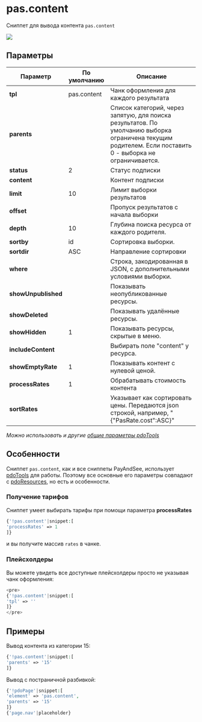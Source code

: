 # pas.content

Сниппет для вывода контента `pas.content`

[![](https://file.modx.pro/files/a/8/c/a8cc2deec25e633e863ed7794541efbbs.jpg)](https://file.modx.pro/files/a/8/c/a8cc2deec25e633e863ed7794541efbb.png)

## Параметры

| Параметр            | По умолчанию | Описание                                                                                                                                                  |
| ------------------- | ------------ | --------------------------------------------------------------------------------------------------------------------------------------------------------- |
| **tpl**             | pas.content  | Чанк оформления для каждого результата                                                                                                                    |
| **parents**         |              | Список категорий, через запятую, для поиска результатов. По умолчанию выборка ограничена текущим родителем. Если поставить 0 - выборка не ограничивается. |
| **status**          | 2            | Статус подписки                                                                                                                                           |
| **content**         |              | Контент подписки                                                                                                                                          |
| **limit**           | 10           | Лимит выборки результатов                                                                                                                                 |
| **offset**          |              | Пропуск результатов с начала выборки                                                                                                                      |
| **depth**           | 10           | Глубина поиска ресурса от каждого родителя.                                                                                                               |
| **sortby**          | id           | Сортировка выборки.                                                                                                                                       |
| **sortdir**         | ASC          | Направление сортировки                                                                                                                                    |
| **where**           |              | Строка, закодированная в JSON, с дополнительными условиями выборки.                                                                                       |
| **showUnpublished** |              | Показывать неопубликованные ресурсы.                                                                                                                      |
| **showDeleted**     |              | Показывать удалённые ресурсы.                                                                                                                             |
| **showHidden**      | 1            | Показывать ресурсы, скрытые в меню.                                                                                                                       |
| **includeContent**  |              | Выбирать поле "content" у ресурса.                                                                                                                        |
| **showEmptyRate**   | 1            | Показывать контент с нулевой ценой.                                                                                                                       |
| **processRates**    | 1            | Обрабатывать стоимость контента                                                                                                                           |
| **sortRates**       |              | Указывает как сортировать цены. Передаются json строкой, например, "{"PasRate.cost":ASC}"                                                                 |

*Можно использовать и другие [общие параметры pdoTools][0104]*

## Особенности

Сниппет `pas.content`, как и все сниппеты PayAndSee, использует [pdoTools][0101] для работы.
Поэтому все основные его параметры совпадают с [pdoResources][010101], но есть и особенности.

### Получение тарифов

Сниппет умеет выбирать тарифы при помощи параметра **processRates**

```php
{'!pas.content'|snippet:[
'processRates' => 1
]}
```

и вы получите массив `rates` в чанке.

### Плейсхолдеры

Вы можете увидеть все доступные плейсхолдеры просто не указывая чанк оформления:

```php
<pre>
{'!pas.content'|snippet:[
'tpl' => ''
]}
</pre>
```

## Примеры

Вывод контента из категории 15:

```php
{'!pas.content'|snippet:[
'parents' => '15'
]}
```

Вывод с постраничной разбивкой:

```php
{'!pdoPage'|snippet:[
'element' => 'pas.content',
'parents' => '15'
]}
{'page.nav'|placeholder}
```

[0104]: /ru/01_Компоненты/01_pdoTools/04_Общие_параметры.md
[0101]: /ru/01_Компоненты/01_pdoTools/
[010101]: /ru/01_Компоненты/01_pdoTools/01_Сниппеты/01_pdoResources.md
